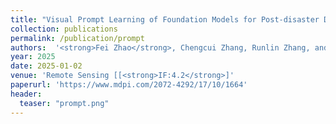 ```yaml
---
title: "Visual Prompt Learning of Foundation Models for Post-disaster Damage Assessment"
collection: publications
permalink: /publication/prompt
authors:  '<strong>Fei Zhao</strong>, Chengcui Zhang, Runlin Zhang, and Tianyang Wang'
year: 2025
date: 2025-01-02  
venue: 'Remote Sensing [[<strong>IF:4.2</strong>]'
paperurl: 'https://www.mdpi.com/2072-4292/17/10/1664'
header:
  teaser: "prompt.png"
---
```



